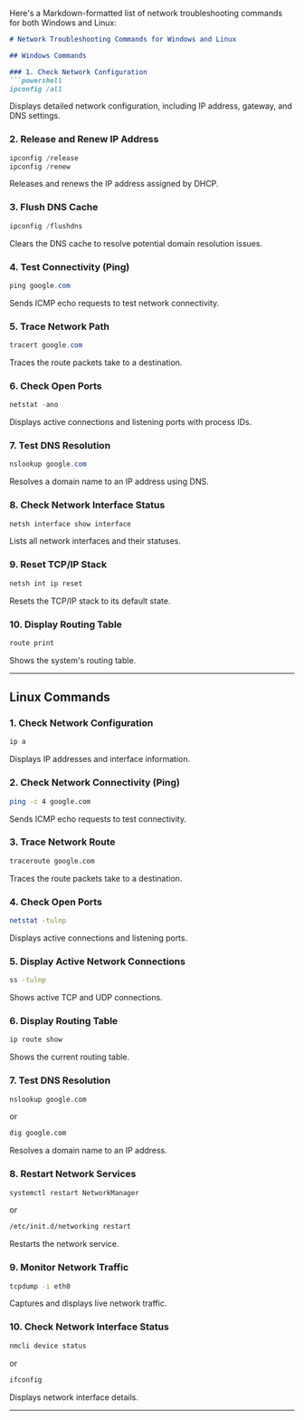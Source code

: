 Here's a Markdown-formatted list of network troubleshooting commands for both Windows and Linux:  

```md
# Network Troubleshooting Commands for Windows and Linux

## Windows Commands

### 1. Check Network Configuration
```powershell
ipconfig /all
```
Displays detailed network configuration, including IP address, gateway, and DNS settings.

### 2. Release and Renew IP Address
```powershell
ipconfig /release
ipconfig /renew
```
Releases and renews the IP address assigned by DHCP.

### 3. Flush DNS Cache
```powershell
ipconfig /flushdns
```
Clears the DNS cache to resolve potential domain resolution issues.

### 4. Test Connectivity (Ping)
```powershell
ping google.com
```
Sends ICMP echo requests to test network connectivity.

### 5. Trace Network Path
```powershell
tracert google.com
```
Traces the route packets take to a destination.

### 6. Check Open Ports
```powershell
netstat -ano
```
Displays active connections and listening ports with process IDs.

### 7. Test DNS Resolution
```powershell
nslookup google.com
```
Resolves a domain name to an IP address using DNS.

### 8. Check Network Interface Status
```powershell
netsh interface show interface
```
Lists all network interfaces and their statuses.

### 9. Reset TCP/IP Stack
```powershell
netsh int ip reset
```
Resets the TCP/IP stack to its default state.

### 10. Display Routing Table
```powershell
route print
```
Shows the system's routing table.

---

## Linux Commands

### 1. Check Network Configuration
```bash
ip a
```
Displays IP addresses and interface information.

### 2. Check Network Connectivity (Ping)
```bash
ping -c 4 google.com
```
Sends ICMP echo requests to test connectivity.

### 3. Trace Network Route
```bash
traceroute google.com
```
Traces the route packets take to a destination.

### 4. Check Open Ports
```bash
netstat -tulnp
```
Displays active connections and listening ports.

### 5. Display Active Network Connections
```bash
ss -tulnp
```
Shows active TCP and UDP connections.

### 6. Display Routing Table
```bash
ip route show
```
Shows the current routing table.

### 7. Test DNS Resolution
```bash
nslookup google.com
```
or  
```bash
dig google.com
```
Resolves a domain name to an IP address.

### 8. Restart Network Services
```bash
systemctl restart NetworkManager
```
or  
```bash
/etc/init.d/networking restart
```
Restarts the network service.

### 9. Monitor Network Traffic
```bash
tcpdump -i eth0
```
Captures and displays live network traffic.

### 10. Check Network Interface Status
```bash
nmcli device status
```
or  
```bash
ifconfig
```
Displays network interface details.

---



